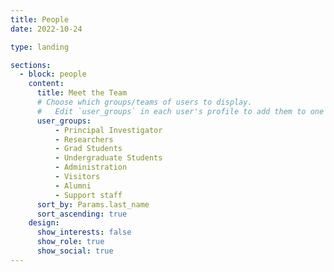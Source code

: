 ```yaml
---
title: People
date: 2022-10-24

type: landing

sections:
  - block: people
    content:
      title: Meet the Team
      # Choose which groups/teams of users to display.
      #   Edit `user_groups` in each user's profile to add them to one or more of these groups.
      user_groups:
          - Principal Investigator
          - Researchers
          - Grad Students
          - Undergraduate Students
          - Administration
          - Visitors
          - Alumni
          - Support staff 
      sort_by: Params.last_name
      sort_ascending: true
    design:
      show_interests: false
      show_role: true
      show_social: true
---
```

